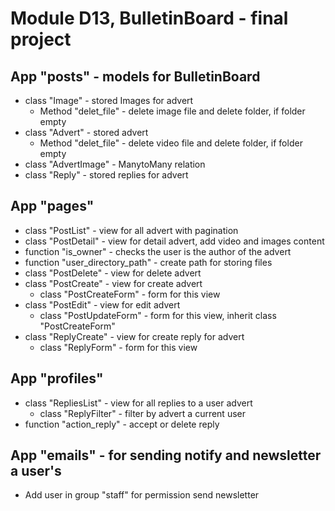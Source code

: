 # Module D13, BulletinBoard - final project

## App "posts" - models for BulletinBoard

* class "Image" - stored Images for advert
  * Method "delet_file" - delete image file and delete folder, if folder empty
* class "Advert" - stored advert
  * Method "delet_file" - delete video file and delete folder, if folder empty
* class "AdvertImage" - ManytoMany relation
* class "Reply" - stored replies for advert

## App "pages"

* class "PostList" - view for all advert with pagination
* class "PostDetail" - view for detail advert, add video and images content
* function "is_owner" - checks the user is the author of the advert
* function "user_directory_path" - create path for storing files
* class "PostDelete" - view for delete advert
* class "PostCreate" - view for create advert
  * class "PostCreateForm" - form for this view
* class "PostEdit" - view for edit advert
  * class "PostUpdateForm" - form for this view, inherit class "PostCreateForm"
* class "ReplyCreate" - view for create reply for advert
  * class "ReplyForm" - form for this view

## App "profiles"

* class "RepliesList" - view for all replies to a user advert
  * class "ReplyFilter" - filter by advert a current user
* function "action_reply" - accept or delete reply

## App "emails" - for sending notify and newsletter a user's

* Add user in group "staff" for permission send newsletter
